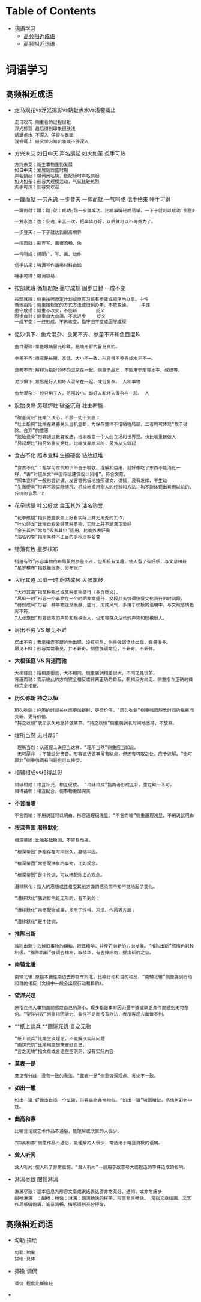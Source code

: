 # Table of Contents

* [词语学习](#词语学习)
  * [高频相近成语](#高频相近成语)
  * [高频相近词语](#高频相近词语)


# 词语学习

## 高频相近成语

+ 走马观花vs浮光掠影vs蜻蜓点水vs浅尝辄止

  ```
  走马观花 侧重看的过程很粗
  浮光掠影 最后得到印象很肤浅
  蜻蜓点水 不深入 停留在表面
  浅尝辄止 研究学习知识领域不够深入
  ```

+ 方兴未艾 如日中天 声名鹊起 如火如荼 炙手可热

  ```java
  方兴未艾：新生事物蓬勃发展
  如日中天：发展到鼎盛时期
  声名鹊起：强调出名快、搭配顿时声名鹊起
  如火如荼：形容大规模活动，气氛比较热烈
  炙手可热：形容受欢迎
  ```

+ 一蹴而就 一劳永逸 一步登天 一挥而就 一气呵成 信手拈来 唾手可得

  ```java
  一蹴而就：蹴：踏;就：成功;踏一步就成功。比喻事情轻而易举，一下子就可以成功 侧重时间很短
  
  一劳永逸：逸：安逸;辛苦一次，把事情办好，以后就可以不再费力了。
  
  一步登天：一下子就达到很高境界
  
  一挥而就：形容写、画很流畅，快 
  
  一气呵成：搭配广，写、画、动作
  
  信手拈来：强调写作运用材料自如
  
  唾手可得：强调容易
  ```

+ 按部就班 循规蹈矩 墨守成规 固步自封 一成不变

  ```java
  按部就班：侧重按照原定计划或原有习惯有步骤或顺序地办事。中性
  循规蹈矩：侧重按规定的方式方法或旧例办事，不敢变通。    中性
  墨守成规：侧重不改变，不创新       贬义
  固步自封：侧重自大自满，不求进步    贬义
  一成不变：一经形成，不再改变。指守旧不变或固守成规
  ```

+ 泥沙俱下、鱼龙混杂、良莠不齐、参差不齐和鱼目混珠

  ```
  鱼目混珠:拿鱼眼睛冒充珍珠。比喻用假的冒充真的。
  
  参差不齐:原意是长短、高低、大小不一致，形容很不整齐或水平不一。
  
  良莠不齐:解释为指好的坏的混杂在一起。侧重于品质，不能用于形容水平、成绩等。
  
  泥沙俱下:意思是好人和坏人混杂在一起，成分复杂。 人和事物
  
  鱼龙混杂:一般只用于人，范围较小。即好人和坏人混杂在一起。 人
  ```

+ 脱胎换骨 另起炉灶 破釜沉舟 壮士断腕

  ```
  “破釜沉舟”比喻下决心，不顾一切干到底；
  “壮士断腕”比喻在紧要关头当机立断，为保存整体不惜牺牲局部，二者均可体现“敢于破除、舍弃”的意思
  “脱胎换骨”形容通过教育改造，根本改变一个人的立场和世界观。也比喻重新做人
  “另起炉灶”指另外重支炉灶。比喻放弃原来的，另外从头做起
  ```



+ 食古不化 照本宣科 生搬硬套 钻故纸堆

  ```
  “食古不化”：指学习古代知识不善于吸收、理解和运用，就好像吃了东西不能消化一样，“古”对应后文“中国传统建筑设计风格”，符合文意，
  “照本宣科”一般形容讲课、发言等死板地按照课文、讲稿，没有发挥，不生动
  “生搬硬套”形容不顾实际情况，机械地搬用别人的经验和方法，均不能体现出套用以前的、传统的意思，z
  ```

+ 花拳绣腿 叶公好龙 金玉其外 沽名钓誉

  ```
  “花拳绣腿”指只做些表面上好看实际上并无用处的工作，
  “叶公好龙”比喻自称爱好某种事物，实际上并不是真正爱好
  “金玉其外”常与“败絮其中”连用，比喻外表好看
  “沽名钓誉”指用某种不正当的手段捞取名誉
  ```

+ 错落有致  星罗棋布

  ```
  错落有致”形容事物的布局虽然参差不齐，但却极有情趣，使人看了有好感，与文意相符
  “星罗棋布”指数量很多、分布很广
  ```

+ 大行其道  风靡一时 蔚然成风 大张旗鼓

  ```
  “大行其道”指某种观点或某种事物盛行（多含贬义），
  “风靡一时”形容一个事物在一个时期非常盛行，文段并未强调快餐文化流行的时间段，
  “蔚然成风”形容一种事物逐渐发展、盛行，形成风气，多用于积极的语境中，与文段感情色彩不符，
  “大张旗鼓”形容进攻的声势和规模很大，也形容群众活动的声势和规模很大，
  ```

+ 层出不穷 VS 屡见不鲜

  ```
  层出不穷：表示接连不断的地出现，没有穷尽。侧重强调连续出现，数量很多。
  屡见不鲜：形容常常看见，并不新奇。侧重强调常见，不新奇、不新鲜。
  ```

+ **大相径庭 VS 背道而驰**

  ```
  大相径庭：指相差很远，大不相同。侧重强调相差很大，不同之处很多。
  背道而驰：表示彼此的方向完全相反或背离正确的目标，朝相反方向走。侧重指与正确的目标完全相反。
  ```

+ **历久弥新** **持之以恒**

  ```
  历久弥新：经历的时间长久而更加新鲜，更显价值。“历久弥新”侧重强调随着时间的推移而变新、更有价值。
  “持之以恒”表示长久地坚持做某事。“持之以恒”侧重强调长时间地坚持，不放弃。
  ```



+ 理所当然  无可厚非



  ```
   理所当然：从道理上说应当这样。“理所当然”侧重应当如此。
   无可厚非 ：不能过分责备。形容说话做事虽有缺点，但还有可取之处，应予谅解。“无可厚非”侧重强调有问题但可以接受。
  ```

+ 相辅相成vs相得益彰

  ```
  相辅相成：相互补充，相互促成。 “相辅相成”指两者形成互补，重在缺一不可。
  相得益彰：相互配合，使事物更加完美
  ```

+ **不言而喻**

  ```
  不言而喻：不用说就可以明白。形容道理很浅显。“不言而喻”侧重道理浅显，不用说就明白
  ```

+ **根深蒂固** **潜移默化**

  ```
  根深蒂固:比喻基础稳固，不容易动摇。
  
  “根深蒂固”多指存在时间很久，基础牢固。
  
  “根深蒂固”常搭配抽象的事物，比如观念。
  
  “根深蒂固”是中性词，可以搭配陈旧的观念。
  
  潜移默化：指人的思想或性格受其他方面的感染而不知不觉地起了变化。
  
  “潜移默化”强调影响是无形的，看不到的；
  
  “潜移默化”常搭配物或事，多用于性格、习惯、作风等方面；
  
  “潜移默化”是中性词。
  ```

+ **推陈出新**

  ```
  推陈出新：去掉旧事物的糟粕，取其精华，并使它向新的方向发展。“推陈出新”感情色彩较积极。“推陈出新”强调去糟粕，取精华，有去掉旧的，提出新的之意。
  ```

+ **南辕北辙**

  ```
  南辕北辙:原指本要往南边去却驾车向北，比喻行动和目的相反。“南辕北辙”侧重强调行动和目的相反（文段中一般会出现行动和目的）。
  ```

+ **望洋兴叹**

  ```
  原指在伟大事物面前感叹自己的渺小，现多指做事时因力量不够或缺乏条件而感到无可奈何。“望洋兴叹”侧重指因能力、条件不足而没有办法，表示客观方面做不到。
  ```

+ **纸上谈兵 **画饼充饥  言之无物

  ```
  “纸上谈兵”比喻空谈理论，不能解决实际问题
  “画饼充饥”比喻用空想来安慰自己，
  “言之无物”指文章或言论空空洞洞，没有实际内容
  ```

+ **莫衷一是**

  ```
  意见有分歧，没有一致的看法。“莫衷一是”侧重强调观点、言论不一致。
  ```

+ **如出一辙**

  ```
  如出一辙:好像出自同一个车辙，形容事物非常相似。“如出一辙”强调相似，感情色彩为中性。
  ```

+ **曲高和寡**

  ```
  比喻言论或艺术作品不通俗，能理解或欣赏的人很少。
  
  “曲高和寡”侧重作品不通俗，能理解的人很少，常适用于略显消极的语境。
  ```

+ **耸人听闻**

  ```
  耸人听闻:使人听了非常震惊。“耸人听闻”一般用于故意夸大或捏造的事件造成的影响。
  ```

+ 淋漓尽致 酣畅淋漓

   ```
   淋漓尽致：基本信息为形容文章或说话表达得非常充分、透彻，或非常痛快
   酣畅淋漓　：酣畅：畅快；淋漓：饱满畅快的样子。形容非常畅快。 常指文章绘画，文艺作品感情饱满，笔意流畅，情感得到充分抒发。
   ```





##  高频相近词语

+ 勾勒 描绘

  ```
  勾勒:抽象
  描绘:具体
  ```

+ 揶揄 调侃 

  ```
  调侃 程度比揶揄轻
  ```

  

+ 
